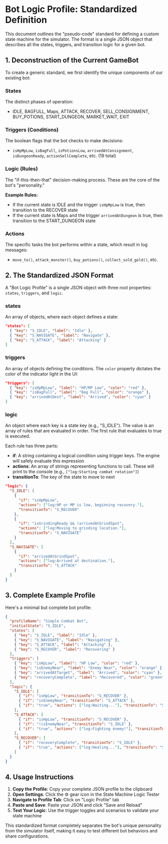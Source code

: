 # Bot Logic Profile: Standardized Definition

This document outlines the "pseudo-code" standard for defining a custom state machine for the simulator. The format is a single JSON object that describes all the states, triggers, and transition logic for a given bot.

## 1. Deconstruction of the Current GameBot

To create a generic standard, we first identify the unique components of our existing bot:

### States
The distinct phases of operation:
- IDLE, BAGFULL, Maps, ATTACK, RECOVER, SELL_CONSIGNMENT, BUY_POTIONS, START_DUNGEON, MARKET_WAIT, EXIT

### Triggers (Conditions)
The boolean flags that the bot checks to make decisions:
- `isHpMpLow`, `isBagFull`, `isPotionsLow`, `arrivedAtConsignment`, `isDungeonReady`, `actionSellComplete`, etc. (19 total)

### Logic (Rules)
The "if-this-then-that" decision-making process. These are the core of the bot's "personality."

**Example Rules:**
- If the current state is IDLE and the trigger `isHpMpLow` is true, then transition to the RECOVER state
- If the current state is Maps and the trigger `arrivedAtDungeon` is true, then transition to the START_DUNGEON state

### Actions
The specific tasks the bot performs within a state, which result in log messages:
- `move_to()`, `attack_monster()`, `buy_potions()`, `collect_sold_gold()`, etc.

## 2. The Standardized JSON Format

A "Bot Logic Profile" is a single JSON object with three root properties: `states`, `triggers`, and `logic`.

### states
An array of objects, where each object defines a state:

```json
"states": [
  { "key": "S_IDLE", "label": "Idle" },
  { "key": "S_NAVIGATE", "label": "Navigate" },
  { "key": "S_ATTACK", "label": "Attacking" }
]
```

### triggers
An array of objects defining the conditions. The `color` property dictates the color of the indicator light in the UI:

```json
"triggers": [
  { "key": "isHpMpLow", "label": "HP/MP Low", "color": "red" },
  { "key": "isBagFull", "label": "Bag Full", "color": "orange" },
  { "key": "arrivedAtDest", "label": "Arrived", "color": "cyan" }
]
```

### logic
An object where each key is a state key (e.g., "S_IDLE"). The value is an array of rules that are evaluated in order. The first rule that evaluates to true is executed.

Each rule has three parts:
- **if**: A string containing a logical condition using trigger keys. The engine will safely evaluate this expression
- **actions**: An array of strings representing functions to call. These will print to the console (e.g., `["log:Starting combat rotation"]`)
- **transitionTo**: The key of the state to move to next

```json
"logic": {
  "S_IDLE": [
    {
      "if": "isHpMpLow",
      "actions": ["log:HP or MP is low, beginning recovery."],
      "transitionTo": "S_RECOVER"
    },
    {
      "if": "isGrindingReady && !arrivedAtGrindSpot",
      "actions": ["log:Moving to grinding location."],
      "transitionTo": "S_NAVIGATE"
    }
  ],
  "S_NAVIGATE": [
    {
      "if": "arrivedAtGrindSpot",
      "actions": ["log:Arrived at destination."],
      "transitionTo": "S_ATTACK"
    }
  ]
}
```

## 3. Complete Example Profile

Here's a minimal but complete bot profile:

```json
{
  "profileName": "Simple Combat Bot",
  "initialState": "S_IDLE",
  "states": [
    { "key": "S_IDLE", "label": "Idle" },
    { "key": "S_NAVIGATE", "label": "Navigating" },
    { "key": "S_ATTACK", "label": "Attacking" },
    { "key": "S_RECOVER", "label": "Recovering" }
  ],
  "triggers": [
    { "key": "isHpLow", "label": "HP Low", "color": "red" },
    { "key": "isEnemyNear", "label": "Enemy Near", "color": "orange" },
    { "key": "arrivedAtTarget", "label": "Arrived", "color": "cyan" },
    { "key": "recoveryComplete", "label": "Recovered", "color": "green" }
  ],
  "logic": {
    "S_IDLE": [
      { "if": "isHpLow", "transitionTo": "S_RECOVER" },
      { "if": "isEnemyNear", "transitionTo": "S_ATTACK" },
      { "if": "true", "actions": ["log:Waiting..."], "transitionTo": "S_IDLE" }
    ],
    "S_ATTACK": [
      { "if": "isHpLow", "transitionTo": "S_RECOVER" },
      { "if": "!isEnemyNear", "transitionTo": "S_IDLE" },
      { "if": "true", "actions": ["log:Fighting enemy!"], "transitionTo": "S_ATTACK" }
    ],
    "S_RECOVER": [
      { "if": "recoveryComplete", "transitionTo": "S_IDLE" },
      { "if": "true", "actions": ["log:Healing..."], "transitionTo": "S_RECOVER" }
    ]
  }
}
```

## 4. Usage Instructions

1. **Copy the Profile**: Copy your complete JSON profile to the clipboard
2. **Open Settings**: Click the ⚙️ gear icon in the State Machine Logic Tester
3. **Navigate to Profile Tab**: Click on "Logic Profile" tab
4. **Paste and Save**: Paste your JSON and click "Save and Reload"
5. **Test Your Logic**: Use the trigger toggles and scenarios to validate your state machine

This standardized format completely separates the bot's unique personality from the simulator itself, making it easy to test different bot behaviors and share configurations.